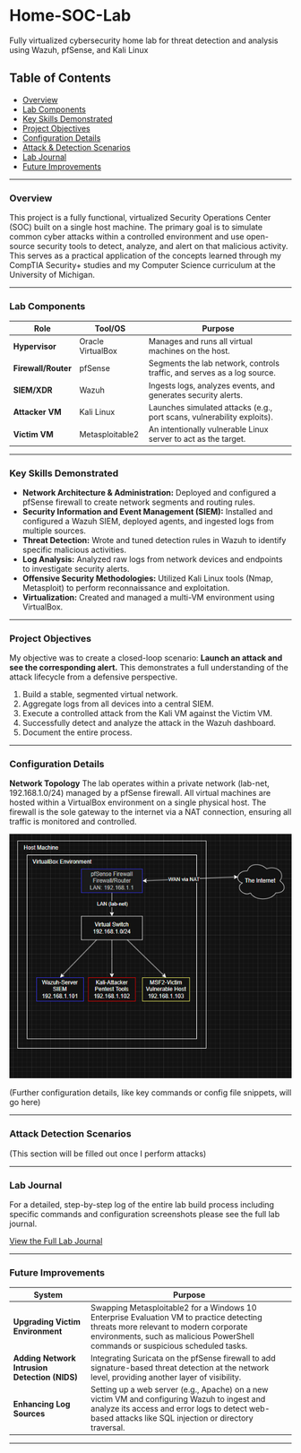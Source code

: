# Home-SOC-Lab
Fully virtualized cybersecurity home lab for threat detection and analysis using Wazuh, pfSense, and Kali Linux

## Table of Contents
* [Overview](#overview)
* [Lab Components](#lab-components)
* [Key Skills Demonstrated](#key-skills-demonstrated)
* [Project Objectives](#project-objectives)
* [Configuration Details](#configuration-details)
* [Attack & Detection Scenarios](#attack--detection-scenarios)
* [Lab Journal](#lab-journal)
* [Future Improvements](#future-improvements)

---

### Overview

This project is a fully functional, virtualized Security Operations Center (SOC) built on a single host machine. The primary goal is to simulate common cyber attacks within a controlled environment and use open-source security tools to detect, analyze, and alert on that malicious activity. This serves as a practical application of the concepts learned through my CompTIA Security+ studies and my Computer Science curriculum at the University of Michigan.

---

### Lab Components

| Role              | Tool/OS             | Purpose                                                                 |
|-------------------|---------------------|-------------------------------------------------------------------------|
| **Hypervisor**    | Oracle VirtualBox   | Manages and runs all virtual machines on the host.                      |
| **Firewall/Router** | pfSense             | Segments the lab network, controls traffic, and serves as a log source. |
| **SIEM/XDR**      | Wazuh               | Ingests logs, analyzes events, and generates security alerts.           |
| **Attacker VM**   | Kali Linux          | Launches simulated attacks (e.g., port scans, vulnerability exploits).  |
| **Victim VM**     | Metasploitable2     | An intentionally vulnerable Linux server to act as the target.          |

---

### Key Skills Demonstrated

*   **Network Architecture & Administration:** Deployed and configured a pfSense firewall to create network segments and routing rules.
*   **Security Information and Event Management (SIEM):** Installed and configured a Wazuh SIEM, deployed agents, and ingested logs from multiple sources.
*   **Threat Detection:** Wrote and tuned detection rules in Wazuh to identify specific malicious activities.
*   **Log Analysis:** Analyzed raw logs from network devices and endpoints to investigate security alerts.
*   **Offensive Security Methodologies:** Utilized Kali Linux tools (Nmap, Metasploit) to perform reconnaissance and exploitation.
*   **Virtualization:** Created and managed a multi-VM environment using VirtualBox.

---

### Project Objectives

My objective was to create a closed-loop scenario: **Launch an attack and see the corresponding alert.** This demonstrates a full understanding of the attack lifecycle from a defensive perspective.

1.  Build a stable, segmented virtual network.
2.  Aggregate logs from all devices into a central SIEM.
3.  Execute a controlled attack from the Kali VM against the Victim VM.
4.  Successfully detect and analyze the attack in the Wazuh dashboard.
5.  Document the entire process.

---

### Configuration Details

**Network Topology**
The lab operates within a private network (lab-net, 192.168.1.0/24) managed by a pfSense firewall. All virtual machines are hosted within a VirtualBox environment on a single physical host. The firewall is the sole gateway to the internet via a NAT connection, ensuring all traffic is monitored and controlled.

![Network Topology](Images/Topology_of_Project.png)

(Further configuration details, like key commands or config file snippets, will go here)

---

### Attack Detection Scenarios

(This section will be filled out once I perform attacks)

---

### Lab Journal

For a detailed, step-by-step log of the entire lab build process including specific commands and configuration screenshots please see the full lab journal.

[View the Full Lab Journal](LAB_JOURNAL.md)

---

### Future Improvements

| System                                        | Purpose                                                                                                                                                                                                     | 
| --------------------------------------------- | -------------------------------------------------------------------------------------------------------------------------------------------------------------------------------------------------------- |
| **Upgrading Victim Environment** | Swapping Metasploitable2 for a Windows 10 Enterprise Evaluation VM to practice detecting threats more relevant to modern corporate environments, such as malicious PowerShell commands or suspicious scheduled tasks. |
| **Adding Network Intrusion Detection (NIDS)** | Integrating Suricata on the pfSense firewall to add signature-based threat detection at the network level, providing another layer of visibility. |
| **Enhancing Log Sources** | Setting up a web server (e.g., Apache) on a new victim VM and configuring Wazuh to ingest and analyze its access and error logs to detect web-based attacks like SQL injection or directory traversal. |

---
